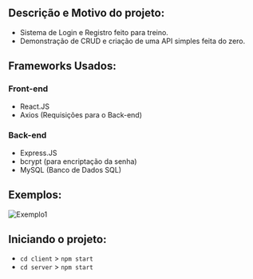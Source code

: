 ## Descrição e Motivo do projeto:
- Sistema de Login e Registro feito para treino.
- Demonstração de CRUD e criação de uma API simples feita do zero.

## Frameworks Usados:
### Front-end
- React.JS
- Axios  (Requisições para o Back-end)
### Back-end
- Express.JS
- bcrypt (para encriptação da senha)
- MySQL (Banco de Dados SQL)


## Exemplos:
![Exemplo1](https://media.discordapp.net/attachments/984299412702494813/1027013882507706418/unknown.png)

## Iniciando o projeto:

- ``cd client`` > ``npm start``
- ``cd server`` > ``npm start``
